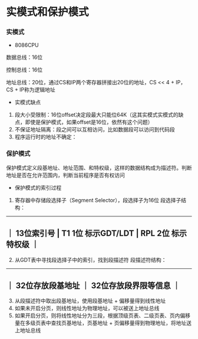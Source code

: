 # 实模式和保护模式


### 实模式

* 8086CPU

数据总线：16位

控制总线：16位

地址总线：20位，通过CS和IP两个寄存器拼接出20位的地址，CS << 4 + IP，CS + IP称为逻辑地址


* 实模式缺点

1. 段大小受限制：16位offset决定段最大只能位64K（这其实模式实模式的缺点，即使是保护模式，如果offset是16位，依然有这个问题）
2. 不保证地址隔离：段之间可以互相访问，比如数据段可以访问到代码段
3. 程序运行时的地址不确定：


### 保护模式

保护模式定义段基地址、地址范围、和特权级，这样的数据结构成为描述符。判断地址是否在允许范围内，判断当前程序是否有权访问

* 保护模式的索引过程

1. 寄存器中存储段选择子（Segment Selector），段选择子为16位
段选择子结构：
 --------------------------------------------------
｜ 13位索引号 | T1 1位 标示GDT/LDT | RPL 2位 标示特权级 ｜
 --------------------------------------------------
2. 从GDT表中寻找段选择子中的索引，找到段描述符
段描述符结构： 
 ------------------------------------
｜ 32位存放段基地址 ｜ 32位存放段界限等信息 ｜
 ------------------------------------
3. 从段描述符中取出段基地址，使用段基地址 + 偏移量得到线性地址
4. 如果未开启分页，则线性地址为物理地址，可以被送上地址总线
5. 如果开启分页，则将线性地址分为三段，根据顶级页表、二级页表、页内偏移量在多级页表中查找页基地址，页基地址 + 页偏移量得到物理地址，将地址送上地址总线
